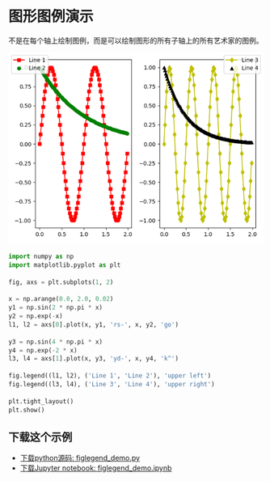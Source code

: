 # 图形图例演示

不是在每个轴上绘制图例，而是可以绘制图形的所有子轴上的所有艺术家的图例。

![图形图例演示](/static/images/gallery/sphx_glr_figlegend_demo_001.png)

```python
import numpy as np
import matplotlib.pyplot as plt

fig, axs = plt.subplots(1, 2)

x = np.arange(0.0, 2.0, 0.02)
y1 = np.sin(2 * np.pi * x)
y2 = np.exp(-x)
l1, l2 = axs[0].plot(x, y1, 'rs-', x, y2, 'go')

y3 = np.sin(4 * np.pi * x)
y4 = np.exp(-2 * x)
l3, l4 = axs[1].plot(x, y3, 'yd-', x, y4, 'k^')

fig.legend((l1, l2), ('Line 1', 'Line 2'), 'upper left')
fig.legend((l3, l4), ('Line 3', 'Line 4'), 'upper right')

plt.tight_layout()
plt.show()
```

## 下载这个示例
            
- [下载python源码: figlegend_demo.py](https://matplotlib.org/_downloads/figlegend_demo.py)
- [下载Jupyter notebook: figlegend_demo.ipynb](https://matplotlib.org/_downloads/figlegend_demo.ipynb)